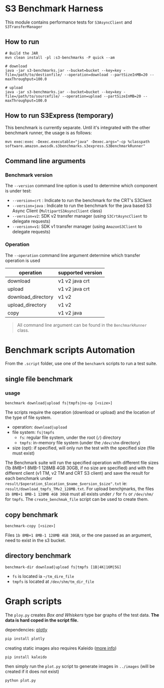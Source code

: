 # S3 Benchmark Harness

This module contains performance tests for `S3AsyncClient` and
`S3TransferManager`

## How to run

```
# Build the JAR
mvn clean install -pl :s3-benchmarks -P quick --am

# download
java -jar s3-benchmarks.jar --bucket=bucket --key=key -file=/path/to/destionfile/ --operation=download --partSizeInMB=20 --maxThroughput=100.0

# upload
java -jar s3-benchmarks.jar --bucket=bucket --key=key -file=/path/to/sourcefile/ --operation=upload --partSizeInMB=20 --maxThroughput=100.0
```

## How to run S3Express (temporary)
This benchmark is currently separate. Until it's integrated with the other benchmark runner, the usage is as follows:
```
mvn exec:exec -Dexec.executable="java" -Dexec.args="-cp %classpath software.amazon.awssdk.s3benchmarks.s3express.S3BenchmarkRunner"
```

## Command line arguments

### Benchmark version

The `--version` command line option is used to determine which component is under test:

- `--version=crt` : Indicate to run the benchmark for the CRT's S3Client
- `--version=java` : Indicate to run the benchmark for the java based S3 Async Client (`MultipartS3AsyncClient` class)
- `--version=v2`: SDK v2 transfer manager (using `S3CrtAsyncClient` to delegate requests)
- `--version=v1`: SDK v1 transfer manager (using `AmazonS3Client` to delegate requests)

### Operation

The `--operation` command line argument determine which transfer operation is used

|operation|supported version|
|---|-------|
|download | v1 v2 java crt |
|upload | v1 v2 java crt |
|download_directory | v1 v2 |
|upload_directory | v1 v2 |
|copy | v1 v2 java |

> All command line argument can be found in the `BenchmarkRunner` class.

# Benchmark scripts Automation
From the `.script` folder, use one of the `benchamrk` scripts to run a test suite.

## single file benchmark
### usage
```
benchmark download|upload fs|tmpfs|no-op [<size>]
```
The scripts require the operation
(download or upload) and the location of the type of file system.
- operation: `download|upload`
- file system: `fs|tmpfs`
    - `fs`: regular file system, under the root (`/`) directory
    - `tmpfs`: in-memory file system (under the `/dev/shm` directory)
- size (opt): if specified, will only run the test with the specified size (file must exist)

The Benchmark suite will run the specified operation with different file sizes (1b 8MB+1 8MB-1 128MB 4GB 30GB, if no
size are specified) and with
the different client (v1 TM, v2 TM and CRT S3 client) and save the result for each benchmark under
`result/$operation_$location_$name_$version_$size".txt` ie: `result/download_tmpfs_TMv2_128MB.txt`.
For upload benchjmarks, the files
`1b 8MB+1 8MB-1 128MB 4GB 30GB` must all exists under `/` for `fs` or `/dev/shm/` for `tmpfs`. The `create_benchmak_file`
script can be used to create them.

## copy benchmark
```
benchmark-copy [<size>]
```
Files `1b 8MB+1 8MB-1 128MB 4GB 30GB`, or the one passed as an argument, need to exist in the s3 bucket.

## directory benchmark
```
benchmark-dir download|upload fs|tmpfs [1B|4K|16M|5G]
```
- `fs` is located ia `~/tm_dire_file`
- `tmpfs` is located at `/dev/shm/tm_dir_file`

# Graph scripts
The `ploy.py` creates _Box and Whiskers_ type bar graphs of the test data. **The data is hard coped in the script file.**

dependencies: [plotly](https://plotly.com/python/getting-started/)
```bash
pip install plotly
```

creating static images also requires Kaleido ([more info](https://plotly.com/python/static-image-export/))

```bash
pip install kaleido
```

then simply run the `plot.py` script to generate images in `../images` (will be created if it does not exist)

```bash
python plot.py
```